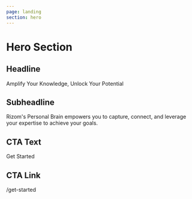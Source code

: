 ```yaml
---
page: landing
section: hero
---
```


# Hero Section

## Headline

Amplify Your Knowledge, Unlock Your Potential

## Subheadline

Rizom's Personal Brain empowers you to capture, connect, and leverage your expertise to achieve your goals.

## CTA Text

Get Started

## CTA Link

/get-started
